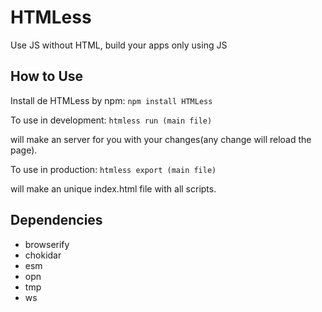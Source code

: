 # HTMLess
Use JS without HTML, build your apps only using JS

## How to Use

Install de HTMLess by npm:
```npm install HTMLess```


To use in development:
```htmless run (main file)```

will make an server for you with your changes(any change will reload the page).


To use in production:
```htmless export (main file)```

will make an unique index.html file with all scripts.


## Dependencies
* browserify
* chokidar
* esm
* opn
* tmp
* ws